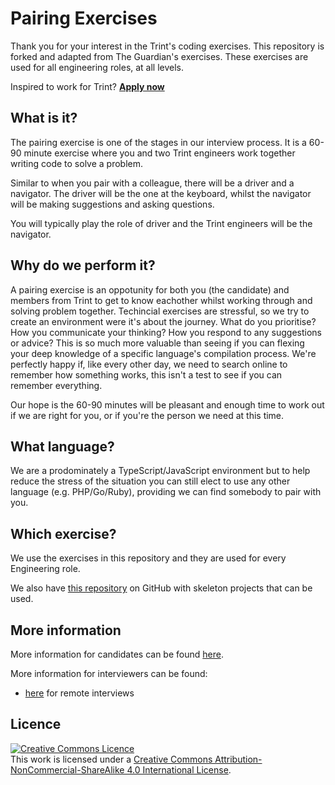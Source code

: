 # Pairing Exercises

Thank you for your interest in the Trint's coding exercises. This repository is forked and adapted from The Guardian's exercises. These exercises are used for all engineering roles, at all levels. 

Inspired to work for Trint? [**Apply now**](https://trint.com/jobs/)

## What is it?
The pairing exercise is one of the stages in our interview process. It is a 60-90 minute exercise where you and two Trint engineers work together writing code to solve a problem.

Similar to when you pair with a colleague, there will be a driver and a navigator. The driver will be the one at the keyboard, whilst the navigator will be making suggestions and asking questions.

You will typically play the role of driver and the Trint engineers will be the navigator.

## Why do we perform it?
A pairing exercise is an oppotunity for both you (the candidate) and members from Trint to get to know eachother whilst working through and solving problem together. Techincial exercises are stressful, so we try to create an environment were it's about the journey.  What do you prioritise? How you communicate your thinking? How you respond to any suggestions or advice? This is so much more valuable than seeing if you can flexing your deep knowledge of a specific language's compilation process. We're perfectly happy if, like every other day, we need to search online to remember how something works, this isn't a test to see if you can remember everything.

Our hope is the 60-90 minutes will be pleasant and enough time to work out if we are right for you, or if you're the person we need at this time.

## What language?
We are a prodominately a TypeScript/JavaScript environment but to help reduce the stress of the situation you can still elect to use any other language (e.g. PHP/Go/Ruby), providing we can find somebody to pair with you.

## Which exercise?

We use the exercises in this repository and they are used for every Engineering role. 

We also have [this repository](https://github.com/trint-it/coding-exercise-project) on GitHub with skeleton projects that can be used.

## More information
More information for candidates can be found [here](./CANDIDATE_INFORMATION.md).

More information for interviewers can be found:
- [here](./PROCESS_REMOTE.md) for remote interviews

## Licence

<a rel="license" href="http://creativecommons.org/licenses/by-nc-sa/4.0/"><img alt="Creative Commons Licence" style="border-width:0" src="https://i.creativecommons.org/l/by-nc-sa/4.0/80x15.png" /></a><br />This work is licensed under a <a rel="license" href="http://creativecommons.org/licenses/by-nc-sa/4.0/">Creative Commons Attribution-NonCommercial-ShareAlike 4.0 International License</a>.
